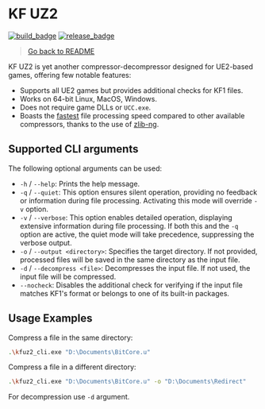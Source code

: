 [build_badge]: https://img.shields.io/github/actions/workflow/status/InsultingPros/KFRedirectTool/build.yml?style=for-the-badge
[release_badge]: https://img.shields.io/github/downloads/InsultingPros/KFRedirectTool/total?style=for-the-badge

# KF UZ2

[![build_badge]](https://github.com/InsultingPros/KFRedirectTool/actions/workflows/build.yml) [![release_badge]](https://github.com/InsultingPros/KFRedirectTool/releases)

> [Go back to README](../../README.md)

KF UZ2 is yet another compressor-decompressor designed for UE2-based games, offering few notable features:

- Supports all UE2 games but provides additional checks for KF1 files.
- Works on 64-bit Linux, MacOS, Windows.
- Does not require game DLLs or `UCC.exe`.
- Boasts the [fastest](../../Docs/Benchmark.md) file processing speed compared to other available compressors, thanks to the use of [zlib-ng](https://github.com/zlib-ng/zlib-ng).

## Supported CLI arguments

The following optional arguments can be used:

- `-h` / `--help`: Prints the help message.
- `-q` / `--quiet`: This option ensures silent operation, providing no feedback or information during file processing. Activating this mode will override `-v` option.
- `-v` / `--verbose`: This option enables detailed operation, displaying extensive information during file processing. If both this and the `-q` option are active, the quiet mode will take precedence, suppressing the verbose output.
- `-o` / `--output <directory>`: Specifies the target directory. If not provided, processed files will be saved in the same directory as the input file.
- `-d` / `--decompress <file>`: Decompresses the input file. If not used, the input file will be compressed.
- `--nocheck`: Disables the additional check for verifying if the input file matches KF1's format or belongs to one of its built-in packages.

## Usage Examples

Compress a file in the same directory:

```bash
.\kfuz2_cli.exe "D:\Documents\BitCore.u"
```

Compress a file in a different directory:

```bash
.\kfuz2_cli.exe "D:\Documents\BitCore.u" -o "D:\Documents\Redirect"
```

For decompression use `-d` argument.
